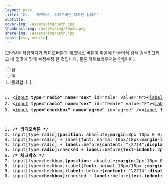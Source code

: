 ```yaml
---
layout: post
title: "Css - 체크박스, 라디오버튼 디자인 입히기"
subtitle: 
cover-img: /assets/img/path.jpg
thumbnail-img: /assets/img/thumb.png
share-img: /assets/img/path.jpg
tags: [css, mobile]
---
```

<p>모바일을 작업하다가 라디오버튼과 체크박스 버튼이 마음에 안들어서 검색 검색!! 그리고 내 입맛에 맞게 수정수정 한 것입니다. 물론 하위브라우저는 안됩니다. </p>
<!--more-->
<p>
    <input type="radio" name="sex" id="male" value="M"><label for="male">남</label><br>
    <input type="radio" name="sex" id="female" value="F"><label for="female">여</label><br>
    <input type="checkbox" name="agree" id="agree"><label for="agree">동의합니다.</label>
</p>
<pre class="html cH_kip"><ol><li class="odd"><span><b class="interactive">&lt;</b><a href="http://tranbot.net/html5/the-input-element.html#the-input-element" class="interactive">input</a> <b class="interactive">type="radio"</b> <b class="interactive">name="sex"</b> id="male" value="M"<b class="interactive">&gt;</b><b class="interactive">&lt;</b><a href="http://tranbot.net/html5/forms.html#the-label-element" class="interactive">label</a> <b class="interactive">for="male"</b><b class="interactive">&gt;</b>남<b class="interactive">&lt;/label</b><b class="interactive">&gt;</b></span></li><li class="even"><span><b class="interactive">&lt;</b><a href="http://tranbot.net/html5/the-input-element.html#the-input-element" class="interactive">input</a> <b class="interactive">type="radio"</b> <b class="interactive">name="sex"</b> id="female" value="F"<b class="interactive">&gt;</b><b class="interactive">&lt;</b><a href="http://tranbot.net/html5/forms.html#the-label-element" class="interactive">label</a> <b class="interactive">for="female"</b><b class="interactive">&gt;</b>여<b class="interactive">&lt;/label</b><b class="interactive">&gt;</b></span></li><li class="odd"><span><b class="interactive">&lt;</b><a href="http://tranbot.net/html5/the-input-element.html#the-input-element" class="interactive">input</a> <b class="interactive">type="checkbox"</b> <b class="interactive">name="agree"</b> id="agree" /<b class="interactive">&gt;</b><b class="interactive">&lt;</b><a href="http://tranbot.net/html5/forms.html#the-label-element" class="interactive">label</a> <b class="interactive">for="agree"</b><b class="interactive">&gt;</b>동의합니다.<b class="interactive">&lt;/label</b><b class="interactive">&gt;</b></span></li></ol></pre>
<pre class="css cH_kip"><ol><li class="odd"><span><b class="comment">/* 라디오버튼 */</b></span></li><li class="even"><span>input[type=radio]{<b class="css">position:</b> absolute;<b class="css">margin:</b>8px 10px 0 0;<b class="css">height:</b>9px;<b class="css">width:</b>9px;<b class="css">background:</b>#fff;<b class="css">border:</b>1px solid #fff;<b class="css">filter:</b> alpha(opacity=0);-<b class="css">moz-opacity:</b> 0;-<b class="css">webkit-opacity:</b> 0;<b class="css">opacity:</b> 0;}</span></li><li class="odd"><span>input[type=radio] + label{<b class="css">font:</b> normal 18px/18px;<b class="css">margin-left:</b>35px;}</span></li><li class="even"><span>input[type=radio] + <b class="css">label:</b>:before{<b class="css">content:</b> "\2714";<b class="css">display:</b> inline-block;<b class="css">text-indent:</b> -9999px;<b class="css">width:</b> 14px;<b class="css">height:</b>14px;<b class="css">font:</b> bold 12px/12px;<b class="css">text-transform:</b> uppercase;<b class="css">border:</b> solid 1px #767676;<b class="css">border-radius:</b>7px;<b class="css">box-shadow:</b> 0 0 1px 1px #ccc;<b class="css">background:</b> #fff;<b class="css">margin:</b> 3px 4px 0 -35px;}        </span></li><li class="odd fifth"><span>input[type=<b class="css">radio]:</b>checked + <b class="css">label:</b>:before{<b class="css">text-indent:</b> 2px;<b class="css">color:</b> #0b70cd;<b class="css">text-shadow:</b> 0 0 2px #0b70cd;}</span></li><li class="even"><span><b class="comment">/* 체크박스 */</b></span></li><li class="odd"><span>input[type=checkbox]{<b class="css">position:</b> absolute;<b class="css">margin:</b>2px 10px 0 0;<b class="css">height:</b>10px;<b class="css">width:</b>10px;<b class="css">background:</b>#fff;<b class="css">border:</b>1px solid #fff;<b class="css">filter:</b> alpha(opacity=0);-<b class="css">moz-opacity:</b> 0;-<b class="css">webkit-opacity:</b> 0;<b class="css">opacity:</b> 0;}</span></li><li class="even"><span>input[type=checkbox]+label{<b class="css">font:</b> normal 18px/18px ;<b class="css">margin-left:</b>35px;}</span></li><li class="odd"><span>input[type=checkbox]+<b class="css">label:</b>:before{<b class="css">content:</b> "\2714";<b class="css">display:</b> inline-block;<b class="css">text-indent:</b> -9999px;<b class="css">width:</b> 16px;<b class="css">height:</b>16px;<b class="css">font:</b> bold 14px/14px;<b class="css">text-transform:</b> uppercase;<b class="css">border:</b> solid 1px #767676;<b class="css">border-radius:</b> 3px;<b class="css">box-shadow:</b> 0 0 1px 1px #ccc;<b class="css">background:</b> #fff;<b class="css">margin:</b> 3px 4px 0 -35px;}        </span></li><li class="even fifth"><span>input[type=<b class="css">checkbox]:</b>checked + <b class="css">label:</b>:before{<b class="css">text-indent:</b> 2px;<b class="css">color:</b> #0b70cd;<b class="css">text-shadow:</b> 0 0 2px #0b70cd;}</span></li></ol></pre>